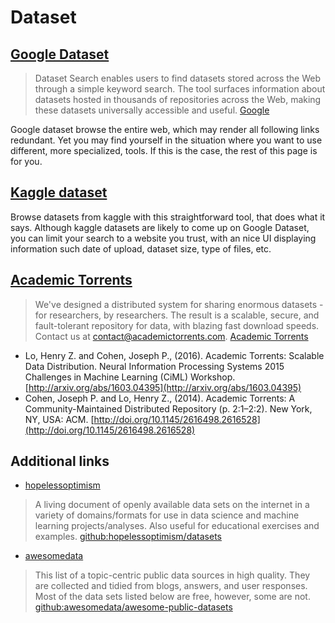 Dataset
======

## [Google Dataset](https://toolbox.google.com/datasetsearch)
> Dataset Search enables users to find datasets stored across the Web through a simple keyword search. The tool surfaces information about datasets hosted in thousands of repositories across the Web, making these datasets universally accessible and useful. [Google](https://toolbox.google.com/datasetsearch)

Google dataset browse the entire web, which may render all following links redundant. Yet you may find yourself in the situation where you want to use different, more specialized, tools. If this is the case, the rest of this page is for you.

## [Kaggle dataset](https://www.kaggle.com/datasets)
Browse datasets from kaggle with this straightforward tool, that does what it says. Although kaggle datasets are likely to come up on Google Dataset, you can limit your search to a website you trust, with an nice UI displaying information such date of upload, dataset size, type of files, etc.

## [Academic Torrents](https://academictorrents.com/)
> We've designed a distributed system for sharing enormous datasets - for researchers, by researchers. The result is a scalable, secure, and fault-tolerant repository for data, with blazing fast download speeds. Contact us at [contact@academictorrents.com](mailto:contact@academictorrents.com). [Academic Torrents](https://academictorrents.com/about.php)

-   Lo, Henry Z. and Cohen, Joseph P., (2016). Academic Torrents: Scalable Data Distribution. Neural Information Processing Systems 2015 Challenges in Machine Learning (CiML) Workshop. [http://arxiv.org/abs/1603.04395](http://arxiv.org/abs/1603.04395)
-   Cohen, Joseph P. and Lo, Henry Z., (2014). Academic Torrents: A Community-Maintained Distributed Repository (p. 2:1–2:2). New York, NY, USA: ACM. [http://doi.org/10.1145/2616498.2616528](http://doi.org/10.1145/2616498.2616528)

## Additional links
- [hopelessoptimism](https://github.com/hopelessoptimism/datasets)  
> A living document of openly available data sets on the internet in a variety of domains/formats for use in data science and machine learning projects/analyses. Also useful for educational exercises and examples. [github:hopelessoptimism/datasets](https://github.com/hopelessoptimism/datasets)

- [awesomedata](https://github.com/awesomedata/awesome-public-datasets)
> This list of a topic-centric public data sources in high quality. They are collected and tidied from blogs, answers, and user responses. Most of the data sets listed below are free, however, some are not. [github:awesomedata/awesome-public-datasets](https://github.com/awesomedata/awesome-public-datasets)
